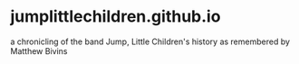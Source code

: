 jumplittlechildren.github.io
============================

a chronicling of the band Jump, Little Children's history as remembered by Matthew Bivins
